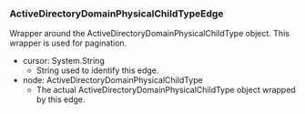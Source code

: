 ### ActiveDirectoryDomainPhysicalChildTypeEdge
Wrapper around the ActiveDirectoryDomainPhysicalChildType object. This wrapper is used for pagination.

- cursor: System.String
  - String used to identify this edge.
- node: ActiveDirectoryDomainPhysicalChildType
  - The actual ActiveDirectoryDomainPhysicalChildType object wrapped by this edge.
